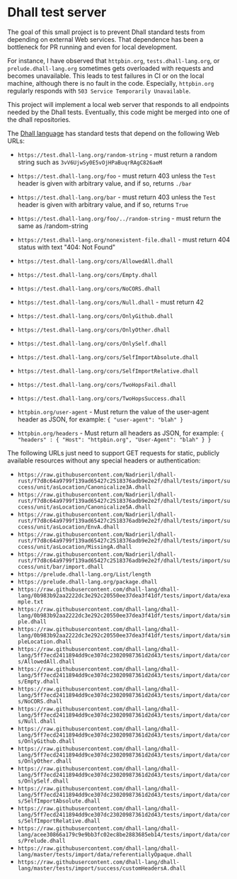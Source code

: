 # Dhall test server

The goal of this small project is to prevent Dhall standard tests from depending on external Web services.
That dependence has been a bottleneck for PR running and even for local development.

For instance, I have observed that `httpbin.org`, `tests.dhall-lang.org`, or `prelude.dhall-lang.org` sometimes gets overloaded with requests and becomes unavailable.
This leads to test failures in CI or on the local machine, although there is no fault in the code.
Especially, `httpbin.org` regularly responds with `503 Service Temporarily Unavailable`.

This project will implement a local web server that responds to all endpoints needed by the Dhall tests.
Eventually, this code might be merged into one of the dhall repositories.

The [Dhall language](https://dhall-lang.org) has standard tests that depend on the following Web URLs:

- `https://test.dhall-lang.org/random-string`  - must return a random string such as `3vV6UjwSy0E5vOjHPaBuqrRAgC826aeM`
- `https://test.dhall-lang.org/foo`  - must return 403 unless the `Test` header is given with arbitrary value, and if so, returns `./bar`
- `https://test.dhall-lang.org/bar` - must return 403 unless the `Test` header is given with arbitrary value, and if so, returns `True`
- `https://test.dhall-lang.org/foo/../random-string`  - must return the same as /random-string
- `https://test.dhall-lang.org/nonexistent-file.dhall` - must return 404 status with text "404: Not Found"
- `https://test.dhall-lang.org/cors/AllowedAll.dhall`
- `https://test.dhall-lang.org/cors/Empty.dhall`
- `https://test.dhall-lang.org/cors/NoCORS.dhall`
- `https://test.dhall-lang.org/cors/Null.dhall` - must return 42
- `https://test.dhall-lang.org/cors/OnlyGithub.dhall`
- `https://test.dhall-lang.org/cors/OnlyOther.dhall`
- `https://test.dhall-lang.org/cors/OnlySelf.dhall`
- `https://test.dhall-lang.org/cors/SelfImportAbsolute.dhall`
- `https://test.dhall-lang.org/cors/SelfImportRelative.dhall`
- `https://test.dhall-lang.org/cors/TwoHopsFail.dhall`
- `https://test.dhall-lang.org/cors/TwoHopsSuccess.dhall`

- `httpbin.org/user-agent`  - Must return the value of the user-agent header as JSON, for example: `{ "user-agent": "blah" }`
- `httpbin.org/headers` - Must return all headers as JSON, for example: `{ "headers" : { "Host": "httpbin.org", "User-Agent": "blah" } }`

The following URLs just need to support GET requests for static, publicly available resources without any special headers or authentication:

- `https://raw.githubusercontent.com/Nadrieril/dhall-rust/f7d8c64a9799f139ad65427c2518376adb9e2e2f/dhall/tests/import/success/unit/asLocation/Canonicalize3A.dhall`
- `https://raw.githubusercontent.com/Nadrieril/dhall-rust/f7d8c64a9799f139ad65427c2518376adb9e2e2f/dhall/tests/import/success/unit/asLocation/Canonicalize5A.dhall`
- `https://raw.githubusercontent.com/Nadrieril/dhall-rust/f7d8c64a9799f139ad65427c2518376adb9e2e2f/dhall/tests/import/success/unit/asLocation/EnvA.dhall`
- `https://raw.githubusercontent.com/Nadrieril/dhall-rust/f7d8c64a9799f139ad65427c2518376adb9e2e2f/dhall/tests/import/success/unit/asLocation/MissingA.dhall`
- `https://raw.githubusercontent.com/Nadrieril/dhall-rust/f7d8c64a9799f139ad65427c2518376adb9e2e2f/dhall/tests/import/success/unit/bar/import.dhall`
- `https://prelude.dhall-lang.org/List/length`
- `https://prelude.dhall-lang.org/package.dhall`
- `https://raw.githubusercontent.com/dhall-lang/dhall-lang/0b983b92aa2222dc3e292c20550ee37dea3f41df/tests/import/data/example.txt`
- `https://raw.githubusercontent.com/dhall-lang/dhall-lang/0b983b92aa2222dc3e292c20550ee37dea3f41df/tests/import/data/simple.dhall`
- `https://raw.githubusercontent.com/dhall-lang/dhall-lang/0b983b92aa2222dc3e292c20550ee37dea3f41df/tests/import/data/simpleLocation.dhall`
- `https://raw.githubusercontent.com/dhall-lang/dhall-lang/5ff7ecd2411894dd9ce307dc23020987361d2d43/tests/import/data/cors/AllowedAll.dhall`
- `https://raw.githubusercontent.com/dhall-lang/dhall-lang/5ff7ecd2411894dd9ce307dc23020987361d2d43/tests/import/data/cors/Empty.dhall`
- `https://raw.githubusercontent.com/dhall-lang/dhall-lang/5ff7ecd2411894dd9ce307dc23020987361d2d43/tests/import/data/cors/NoCORS.dhall`
- `https://raw.githubusercontent.com/dhall-lang/dhall-lang/5ff7ecd2411894dd9ce307dc23020987361d2d43/tests/import/data/cors/Null.dhall`
- `https://raw.githubusercontent.com/dhall-lang/dhall-lang/5ff7ecd2411894dd9ce307dc23020987361d2d43/tests/import/data/cors/OnlyGithub.dhall`
- `https://raw.githubusercontent.com/dhall-lang/dhall-lang/5ff7ecd2411894dd9ce307dc23020987361d2d43/tests/import/data/cors/OnlyOther.dhall`
- `https://raw.githubusercontent.com/dhall-lang/dhall-lang/5ff7ecd2411894dd9ce307dc23020987361d2d43/tests/import/data/cors/OnlySelf.dhall`
- `https://raw.githubusercontent.com/dhall-lang/dhall-lang/5ff7ecd2411894dd9ce307dc23020987361d2d43/tests/import/data/cors/SelfImportAbsolute.dhall`
- `https://raw.githubusercontent.com/dhall-lang/dhall-lang/5ff7ecd2411894dd9ce307dc23020987361d2d43/tests/import/data/cors/SelfImportRelative.dhall`
- `https://raw.githubusercontent.com/dhall-lang/dhall-lang/acee30866a179c9e9bb3fc02ec8be2883685eb14/tests/import/data/cors/Prelude.dhall`
- `https://raw.githubusercontent.com/dhall-lang/dhall-lang/master/tests/import/data/referentiallyOpaque.dhall`
- `https://raw.githubusercontent.com/dhall-lang/dhall-lang/master/tests/import/success/customHeadersA.dhall`
